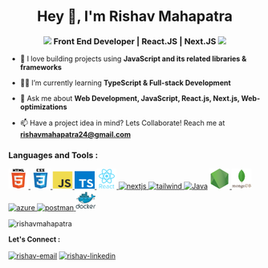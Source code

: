 <h1 align="center">Hey 👋, I'm Rishav Mahapatra</h1>
<h3 align="center"><img src="https://media.giphy.com/media/WUlplcMpOCEmTGBtBW/giphy.gif" width="30"> Front End Developer | React.JS | Next.JS <img src="https://media.giphy.com/media/WUlplcMpOCEmTGBtBW/giphy.gif" width="30"></h3>

- 🔭 I love building projects using **JavaScript and its related libraries & frameworks**

- 👨‍💻 I’m currently learning **TypeScript & Full-stack Development**

- 💬 Ask me about **Web Development, JavaScript, React.js, Next.js, Web-optimizations**

- 📫 Have a project idea in mind? Lets Collaborate! Reach me at **rishavmahapatra24@gmail.com**
 
<h3 align="left">Languages and Tools :</h3>
<p align="left">
 <a href="https://www.w3.org/html/" target="_blank"> <img src="https://raw.githubusercontent.com/devicons/devicon/master/icons/html5/html5-original-wordmark.svg" alt="html5" width="40" height="40"/> </a>
    <a href="https://www.w3schools.com/css/" target="_blank"> <img src="https://raw.githubusercontent.com/devicons/devicon/master/icons/css3/css3-original-wordmark.svg" alt="css3" width="40" height="40"/> </a>
    <a href="https://developer.mozilla.org/en-US/docs/Web/JavaScript" target="_blank"> <img src="https://raw.githubusercontent.com/devicons/devicon/master/icons/javascript/javascript-original.svg" alt="javascript" width="40" height="35"/> </a>
  <a href="https://www.typescriptlang.org/" target="_blank"> <img src="https://raw.githubusercontent.com/github/explore/80688e429a7d4ef2fca1e82350fe8e3517d3494d/topics/typescript/typescript.png" alt="javascript" width="40" height="35"/> </a>
   <a href="https://reactjs.org/" target="_blank"> <img src="https://raw.githubusercontent.com/devicons/devicon/master/icons/react/react-original-wordmark.svg" alt="react" width="40" height="40"/> </a>
    <a href="https://nextjs.org/" target="_blank"> <img src="https://www.vectorlogo.zone/logos/nextjs/nextjs-icon.svg" alt="nextjs" width="40" height="45"/>
   </a>
    <a href="https://tailwindcss.com/" target="_blank"> <img src="https://www.vectorlogo.zone/logos/tailwindcss/tailwindcss-icon.svg" alt="tailwind" width="40" height="40"/> </a>
   <a href="www.java.com" target="_blank"><img src="https://img.icons8.com/color/96/000000/java-coffee-cup-logo--v1.png" alt="Java" width="40" height="40"/></a>
      <a href="https://nodejs.org" target="_blank"> <img src="https://raw.githubusercontent.com/github/explore/80688e429a7d4ef2fca1e82350fe8e3517d3494d/topics/nodejs/nodejs.png" alt="nodejs" width="40" height="40"/> </a>
    <a href="https://www.mongodb.com/" target="_blank"> <img src="https://raw.githubusercontent.com/devicons/devicon/master/icons/mongodb/mongodb-original-wordmark.svg" alt="mongodb" width="40" height="40"/></a>
     <a href="https://azure.microsoft.com/en-in/" target="_blank" rel="noreferrer"> <img src="https://www.vectorlogo.zone/logos/microsoft_azure/microsoft_azure-icon.svg" alt="azure" width="40" height="40"/> </a> <a href="https://postman.com" target="_blank" rel="noreferrer"> <img src="https://www.vectorlogo.zone/logos/getpostman/getpostman-icon.svg" alt="postman" width="40" height="35"/> </a> <a href="https://www.docker.com/" target="_blank" rel="noreferrer"> <img src="https://raw.githubusercontent.com/devicons/devicon/master/icons/docker/docker-original-wordmark.svg" alt="docker" width="40" height="40"/></a>
</p> 

<p><img align="center" src="https://github-readme-stats.vercel.app/api/top-langs?username=rishavmahapatra&show_icons=true&locale=en&theme=tokyonight" alt="rishavmahapatra" /></p>

  **Let's Connect :**
<p align="left"> 
 <a href="mailto:rishavmahapatra24@gmail.com" target="blank"><img align="center" src="https://www.vectorlogo.zone/logos/gmail/gmail-icon.svg" alt="rishav-email" height="40" width="40" /></a>
<a href="https://linkedin.com/in/rishavmahapatra" target="blank"><img align="center" src="https://raw.githubusercontent.com/rahuldkjain/github-profile-readme-generator/master/src/images/icons/Social/linked-in-alt.svg" alt="rishav-linkedin" height="30" width="40" /></a>
</p>
